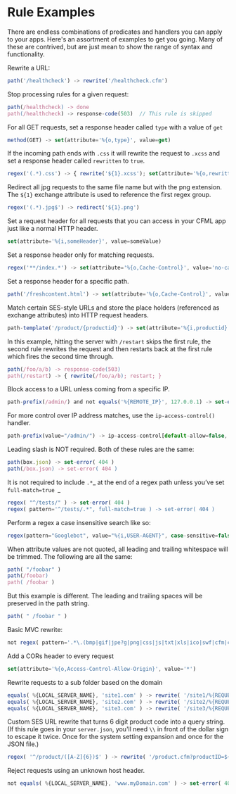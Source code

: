 # Rule Examples

There are endless combinations of predicates and  handlers you can apply to your apps.  Here's an assortment of examples to get you going.  Many of these are contrived, but are just mean to show the range of syntax and functionality.

Rewrite a URL:

```javascript
path('/healthcheck') -> rewrite('/healthcheck.cfm')
```

Stop processing rules for a given request:

```javascript
path(/healthcheck) -> done
path(/healthcheck) -> response-code(503)  // This rule is skipped
```

For all GET requests, set a response header called `type` with a value of `get`

```javascript
method(GET) -> set(attribute='%{o,type}', value=get)
```

If the incoming path ends with `.css` it will rewrite the request to `.xcss` and set a response header called `rewritten` to `true`.

```javascript
regex('(.*).css') -> { rewrite('${1}.xcss'); set(attribute='%{o,rewritten}', value=true) } 
```

Redirect all jpg requests to the same file name but with the png extension.  The `${1}` exchange attribute is used to reference the first regex group.

```javascript
regex('(.*).jpg$') -> redirect('${1}.png')
```

Set a request header for all requests that you can access in your CFML app just like a normal HTTP header.

```javascript
set(attribute='%{i,someHeader}', value=someValue)
```

Set a response header only for matching requests.

```javascript
regex('**/index.*') -> set(attribute='%{o,Cache-Control}', value='no-cahce')
```

Set a response header for a specific path.

```javascript
path('/freshcontent.html') -> set(attribute='%{o,Cache-Control}', value='no-cahce')
```

Match certain SES-style URLs and store the place holders (referenced as exchange attributes) into HTTP request headers.

```javascript
path-template('/product/{productid}') -> set(attribute='%{i,productid}', value='${productid}')
```

In this example, hitting the server with `/restart` skips the first rule, the second rule rewrites the request and then restarts back at the first rule which fires the second time through. 

```javascript
path(/foo/a/b) -> response-code(503)
path(/restart) -> { rewrite(/foo/a/b); restart; }
```

Block access to a URL unless coming from a specific IP.  

```javascript
path-prefix(/admin/) and not equals('%{REMOTE_IP}', 127.0.0.1) -> set-error( 404 )
```

For more control over IP address matches, use the `ip-access-control()` handler.

```javascript
path-prefix(value="/admin/") -> ip-access-control[default-allow=false, acl={'127.0.0.* allow'}, failure-status=404]
```

Leading slash is NOT required.  Both of these rules are the same:

```javascript
path(box.json) -> set-error( 404 )
path(/box.json) -> set-error( 404 )
```

It is not required to include `.*`_ at the end of a regex path unless you’ve set `full-match=true `_

```javascript
regex( "^/tests/" ) -> set-error( 404 ) 
regex( pattern='^/tests/.*", full-match=true ) -> set-error( 404 )
```

Perform a regex a case insensitive search like so: 

```javascript
regex(pattern="Googlebot", value="%{i,USER-AGENT}", case-sensitive=false ) -> set-error( 404 )
```

When attribute values are not quoted, all leading and trailing whitespace will be trimmed. The following are all the same:

```javascript
path( "/foobar" )
path(/foobar)
path( /foobar )
```

But this example is different. The leading and trailing spaces will be preserved in the path string. 

```javascript
path( " /foobar " )
```

Basic MVC rewrite:

```javascript
not regex( pattern='.*\.(bmp|gif|jpe?g|png|css|js|txt|xls|ico|swf|cfm|cfc|html|htm)$', case-sensitive=false ) -> rewrite('/index.cfm/%{RELATIVE_PATH}')
```

Add a CORs header to every request

```javascript
set(attribute='%{o,Access-Control-Allow-Origin}', value='*')
```

Rewrite requests to a sub folder based on the domain

```javascript
equals( %{LOCAL_SERVER_NAME}, 'site1.com' ) -> rewrite( '/site1/%{REQUEST_URL}' )
equals( %{LOCAL_SERVER_NAME}, 'site2.com' ) -> rewrite( '/site2/%{REQUEST_URL}' )
equals( %{LOCAL_SERVER_NAME}, 'site3.com' ) -> rewrite( '/site3/%{REQUEST_URL}' )
```

Custom SES URL rewrite that turns 6 digit product code into a query string.  (If this rule goes in your `server.json`, you'll need `\\` in front of the dollar sign to escape it twice.  Once for the system setting expansion and once for the JSON file.)

```javascript
regex( '^/product/([A-Z]{6})$' ) -> rewrite( '/product.cfm?productID=${1}' )
```

Reject requests  using an unknown host header.

```javascript
not equals( %{LOCAL_SERVER_NAME}, 'www.myDomain.com' ) -> set-error( 403 )
```
